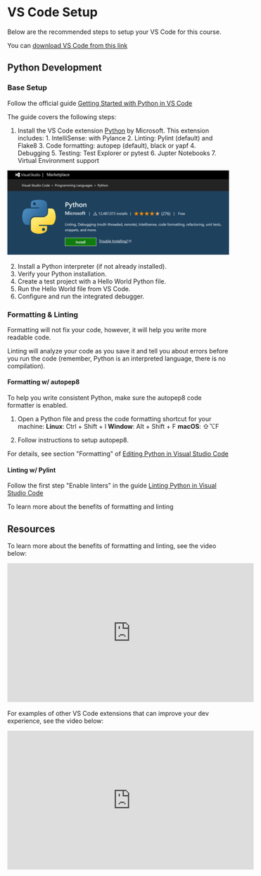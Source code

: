 # VS Code Setup

Below are the recommended steps to setup your VS Code for this course.

You can [download VS Code from this link](https://code.visualstudio.com/Download)

## Python Development

### Base Setup
Follow the official guide [Getting Started with Python in VS Code](https://code.visualstudio.com/docs/python/python-tutorial)

The guide covers the following steps:

1. Install the VS Code extension [Python](https://marketplace.visualstudio.com/items?itemName=ms-python.python) by Microsoft. This extension includes:
		1. IntelliSense: with Pylance
		2. Linting: Pylint (default) and Flake8
		3. Code formatting: autopep (default), black or yapf
		4. Debugging
		5. Testing: Test Explorer or pytest
		6. Jupter Notebooks
		7. Virtual Environment support
	
![](assets/Pasted%20image%2020220121010400.png)

2. Install a Python interpreter (if not already installed).
3. Verify your Python installation.
4. Create a test project with a Hello World Python file.
5. Run the Hello World file from VS Code.
6. Configure and run the integrated debugger.

### Formatting & Linting 
Formatting will not fix your code, however, it will help you write more readable code.

Linting will analyze your code as you save it and tell you about errors before you run the code (remember, Python is an interpreted language, there is no compilation).


#### Formatting w/ autopep8

To help you write consistent Python, make sure the autopep8 code formatter is enabled.

1. Open a Python file and press the code formatting shortcut for your machine:
	**Linux**: Ctrl + Shift + I
	**Window**: Alt + Shift + F
	**macOS**: ⇧⌥F

2. Follow instructions to setup autopep8.

For details, see section "Formatting" of [Editing Python in Visual Studio Code](https://code.visualstudio.com/docs/python/editing)

#### Linting w/ Pylint

Follow the first step "Enable linters" in the guide [Linting Python in Visual Studio Code](https://code.visualstudio.com/docs/python/linting)

To learn more about the benefits of formatting and linting


## Resources

To learn more about the benefits of formatting and linting, see the video below:

<iframe width="560" height="315" src="https://www.youtube.com/embed/P1B0ytn6VPU" title="YouTube video player" frameborder="0" allow="accelerometer; autoplay; clipboard-write; encrypted-media; gyroscope; picture-in-picture" allowfullscreen></iframe>

For examples of other VS Code extensions that can improve your dev experience, see the video below:

<iframe width="560" height="315" src="https://www.youtube.com/embed/Z3i04RoI9Fk" title="YouTube video player" frameborder="0" allow="accelerometer; autoplay; clipboard-write; encrypted-media; gyroscope; picture-in-picture" allowfullscreen></iframe>
